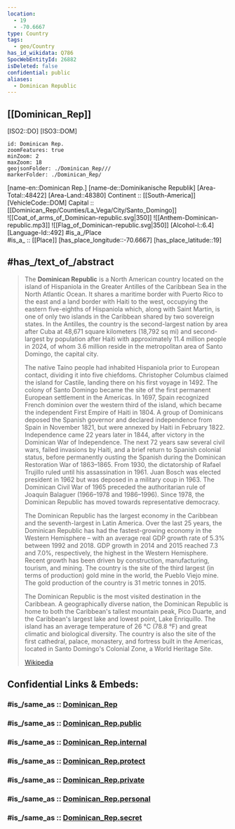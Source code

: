 ```yaml
---
location:
  - 19
  - -70.6667
type: Country
tags:
  - geo/Country
has_id_wikidata: Q786
SpocWebEntityId: 26882
isDeleted: false
confidential: public
aliases:
  - Dominican Republic
---
```


## [[Dominican_Rep]] 

[ISO2::DO] 
[ISO3::DOM] 

```leaflet
id: Dominican Rep.
zoomFeatures: true 
minZoom: 2 
maxZoom: 18
geojsonFolder: ./Dominican_Rep///
markerFolder: ./Dominican_Rep/
```

[name-en::Dominican Rep.] 
[name-de::Dominikanische Republik] 
[Area-Total::48422] 
[Area-Land::48380] 
Continent :: [[South-America]]  
[VehicleCode::DOM] 
Capital :: [[Dominican_Rep/Counties/La_Vega/City/Santo_Domingo]]  
![[Coat_of_arms_of_Dominican-republic.svg|350]] 
![[Anthem-Dominican-republic.mp3]] 
![[Flag_of_Dominican-republic.svg|350]] 
[Alcohol-l::6.4] 
[Language-Id::492] 
#is_a_/Place  
#is_a_ :: [[Place]] 
[has_place_longitude::-70.6667] 
[has_place_latitude::19] 


## #has_/text_of_/abstract 

> The **Dominican Republic** is a North American country located on the island of Hispaniola in the Greater Antilles of the Caribbean Sea in the North Atlantic Ocean. It shares a maritime border with Puerto Rico to the east and a land border with Haiti to the west, occupying the eastern five-eighths of Hispaniola which, along with Saint Martin, is one of only two islands in the Caribbean shared by two sovereign states. In the Antilles, the country is the second-largest nation by area after Cuba at 48,671 square kilometers (18,792 sq mi) and second-largest by population after Haiti with approximately 11.4 million people in 2024, of whom 3.6 million reside in the metropolitan area of Santo Domingo, the capital city.
>
> The native Taíno people had inhabited Hispaniola prior to European contact, dividing it into five chiefdoms. Christopher Columbus claimed the island for Castile, landing there on his first voyage in 1492. The colony of Santo Domingo became the site of the first permanent European settlement in the Americas. In 1697, Spain recognized French dominion over the western third of the island, which became the independent First Empire of Haiti in 1804. A group of Dominicans deposed the Spanish governor and declared independence from Spain in November 1821, but were annexed by Haiti in February 1822. Independence came 22 years later in 1844, after victory in the Dominican War of Independence. The next 72 years saw several civil wars, failed invasions by Haiti, and a brief return to Spanish colonial status, before permanently ousting the Spanish during the Dominican Restoration War of 1863–1865. From 1930, the dictatorship of Rafael Trujillo ruled until his assassination in 1961. Juan Bosch was elected president in 1962 but was deposed in a military coup in 1963. The Dominican Civil War of 1965 preceded the authoritarian rule of Joaquín Balaguer (1966–1978 and 1986–1996). Since 1978, the Dominican Republic has moved towards representative democracy.
>
> The Dominican Republic has the largest economy in the Caribbean and the seventh-largest in Latin America. Over the last 25 years, the Dominican Republic has had the fastest-growing economy in the Western Hemisphere – with an average real GDP growth rate of 5.3% between 1992 and 2018. GDP growth in 2014 and 2015 reached 7.3 and 7.0%, respectively, the highest in the Western Hemisphere. Recent growth has been driven by construction, manufacturing, tourism, and mining. The country is the site of the third largest (in terms of production) gold mine in the world, the Pueblo Viejo mine. The gold production of the country is 31 metric tonnes in 2015.
>
> The Dominican Republic is the most visited destination in the Caribbean. A geographically diverse nation, the Dominican Republic is home to both the Caribbean's tallest mountain peak, Pico Duarte, and the Caribbean's largest lake and lowest point, Lake Enriquillo. The island has an average temperature of 26 °C (78.8 °F) and great climatic and biological diversity. The country is also the site of the first cathedral, palace, monastery, and fortress built in the Americas, located in Santo Domingo's Colonial Zone, a World Heritage Site.
>
> [Wikipedia](https://en.wikipedia.org/wiki/Dominican%20Republic) 


## Confidential Links & Embeds: 

### #is_/same_as :: [Dominican_Rep](/_Standards/Earth/Continent/America~Caribbean/Dominican_Rep.md) 

### #is_/same_as :: [Dominican_Rep.public](/_public/Earth/Continent/America~Caribbean/Dominican_Rep.public.md) 

### #is_/same_as :: [Dominican_Rep.internal](/_internal/Earth/Continent/America~Caribbean/Dominican_Rep.internal.md) 

### #is_/same_as :: [Dominican_Rep.protect](/_protect/Earth/Continent/America~Caribbean/Dominican_Rep.protect.md) 

### #is_/same_as :: [Dominican_Rep.private](/_private/Earth/Continent/America~Caribbean/Dominican_Rep.private.md) 

### #is_/same_as :: [Dominican_Rep.personal](/_personal/Earth/Continent/America~Caribbean/Dominican_Rep.personal.md) 

### #is_/same_as :: [Dominican_Rep.secret](/_secret/Earth/Continent/America~Caribbean/Dominican_Rep.secret.md)

